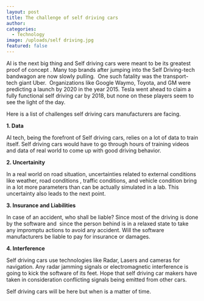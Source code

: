```yaml
---
layout: post
title: The challenge of self driving cars
author:
categories:
  - Technology
image: /uploads/self driving.jpg
featured: false
---
```


AI is the next big thing and Self driving cars were meant to be its greatest proof of concept . Many top brands after jumping into the Self Driving-tech bandwagon are now slowly pulling.&nbsp; One such fatality was the transport-tech giant Uber.&nbsp; Organizations like Google Waymo, Toyota, and GM were predicting a launch by 2020 in the year 2015. Tesla went ahead to claim a fully functional self driving car by 2018, but none on these players seem to see the light of the day.

Here is a list of challenges self driving cars manufacturers are facing.

**1\. Data**

AI tech, being the forefront of Self driving cars, relies on a lot of data to train itself. Self driving cars would have to go through hours of training videos and data of real world to come up with good driving behavior.

**2\. Uncertainity**

In a real world on road situation, uncertainties related to external conditions like weather, road conditions , traffic conditions, and vehicle condition bring in a lot more parameters than can be actually simulated in a lab. This uncertainty also leads to the next point.

**3\. Insurance and Liabilities**

In case of an accident, who shall be liable? Since most of the driving is done by the software and&nbsp; since the person behind is in a relaxed state to take any impromptu actions to avoid any accident. Will the software manufacturers be liable to pay for insurance or damages.

**4\. Interference**

Self driving cars use technologies like Radar, Lasers and cameras for navigation. Any radar jamming signals or electromagnetic interference is going to kick the software of its feet. Hope that self driving car makers have taken in consideration conflicting signals being emitted from other cars.

Self driving cars will be here but when is a matter of time.

&nbsp;

&nbsp;